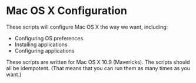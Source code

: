 Mac OS X Configuration
======================

These scripts will configure Mac OS X the way we want, including:

  * Configuring OS preferences
  * Installing applications
  * Configuring applications

These scripts are written for Mac OS X 10.9 (Mavericks).
The scripts should all be idempotent.
(That means that you can run them as many times as you want.)
